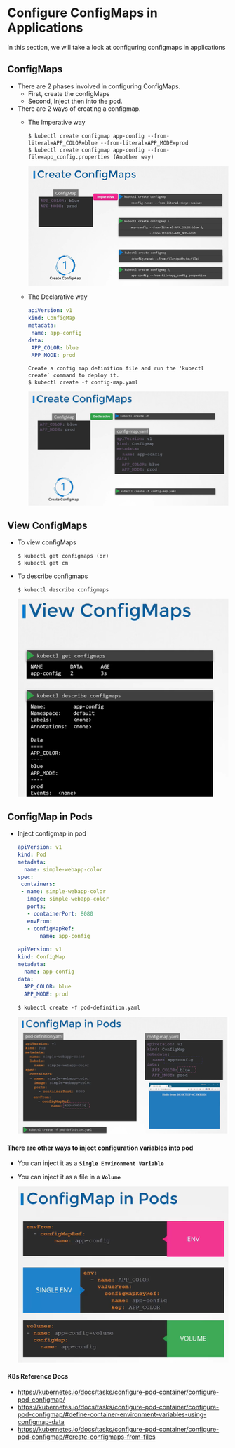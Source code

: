 # Configure ConfigMaps in Applications
  
In this section, we will take a look at configuring configmaps in applications

## ConfigMaps
- There are 2 phases involved in configuring ConfigMaps. 
  - First, create the configMaps
  - Second, Inject then into the pod.
- There are 2 ways of creating a configmap.
  - The Imperative way
    ```
    $ kubectl create configmap app-config --from-literal=APP_COLOR=blue --from-literal=APP_MODE=prod
    $ kubectl create configmap app-config --from-file=app_config.properties (Another way)
    ```
    ![cmi](../images/cmi.PNG)
    
  - The Declarative way
    
    ```yaml
    apiVersion: v1
    kind: ConfigMap
    metadata:
     name: app-config
    data:
     APP_COLOR: blue
     APP_MODE: prod
    ```
    ```
    Create a config map definition file and run the 'kubectl create` command to deploy it.
    $ kubectl create -f config-map.yaml
    ```
    ![cmd1](../images/cmd1.PNG)
    
 ## View ConfigMaps
 - To view configMaps
   ```
   $ kubectl get configmaps (or)
   $ kubectl get cm
   ```
 - To describe configmaps
   ```
   $ kubectl describe configmaps
   ```
   
   ![cmv](../images/cmv.PNG)
   
 ## ConfigMap in Pods
 - Inject configmap in pod
   ```yaml
   apiVersion: v1
   kind: Pod
   metadata:
     name: simple-webapp-color
   spec:
    containers:
    - name: simple-webapp-color
      image: simple-webapp-color
      ports:
      - containerPort: 8080
      envFrom:
      - configMapRef:
          name: app-config
   ```
   ```yaml
   apiVersion: v1
   kind: ConfigMap
   metadata:
     name: app-config
   data:
     APP_COLOR: blue
     APP_MODE: prod
   ```
   ```
   $ kubectl create -f pod-definition.yaml
   ```
  
   ![cmp](../images/cmp.PNG)
   
 #### There are other ways to inject configuration variables into pod   
 - You can inject it as a **`Single Environment Variable`** 
 - You can inject it as a file in a **`Volume`**
 
   ![cmp1](../images/cmp1.PNG)
   
 #### K8s Reference Docs
 - https://kubernetes.io/docs/tasks/configure-pod-container/configure-pod-configmap/
 - https://kubernetes.io/docs/tasks/configure-pod-container/configure-pod-configmap/#define-container-environment-variables-using-configmap-data
 - https://kubernetes.io/docs/tasks/configure-pod-container/configure-pod-configmap/#create-configmaps-from-files
